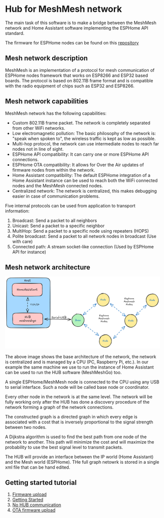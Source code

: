 # Hub for MeshMesh network

The main task of this software is to make a bridge between the MeshMesh network and Home Assistant software 
implementing the ESPHome API standard.

The firmware for ESPHome nodes can be found on this [repository](https://github.com/persuader72/esphome)

## Mesh network description

MeshMesh is an implementation of a protocol for mesh communication of ESPHome nodes framework that works on ESP8266 and ESP32 based boards. The protocol is based on 802.11B frame format and is compatible with the radio equipment of chips such as ESP32 and ESP8266.

## Mesh network capabilities

MeshMesh network has the following capabilities:

* Custom 802.11B frame packet. The network is completely separated from other WiFi networks.
* Low electromagnetic pollution: The basic philosophy of the network is: "speak when spoken to", the wireless traffic is kept as low as possible.
* Multi-hop protocol, the network can use intermediate nodes to reach far nodes not in line of sight.
* ESPHome API compatibility: It can carry one or more ESPHome API connections.
* ESPHome OTA compatibility: It allows for Over the Air updates of firmware nodes from within the network.
* Home Assistant compatibility: The default ESPHome integration of a Home Assistant instance can be used to reach both the WiFi connected nodes and the MeshMesh connected nodes.
* Centralized network: The network is centralized, this makes debugging easier in case of communication problems.

Five internal protocols can be used from application to transport information:
1) Broadcast: Send a packet to all neighbors
2) Unicast: Send a packet to a specific neighbor
3) MultiHop: Send a packet to a specific node using repeaters (HOPS)
4) Polite broadcast: Send a packet to all network nodes in broadcast (Use with care)
5) Connected path: A stream socket-like connection (Used by ESPHome API for instance)

## Mesh network architecture

![MeshMesh architecture](docs/media/mm.png)

The above image shows the base architecture of the network, the network is centralized and is managed by a CPU (PC, Raspberry Pi, etc.). In our example the same machine we use to run the instance of Home Assistant can be used to run the HUB software (MeshMeshGo) too.

A single ESPHome/MeshMesh node is connected to the CPU using any USB to serial interface. Such a node will be called base node or coordinator.

Every other node in the network is at the same level. The network will be fully working only after the HUB has done a discovery procedure of the network forming a graph of the network connections.

The constructed graph is a directed graph in which every edge is associated with a cost that is inversely proportional to the signal strength between two nodes.

A Dijkstra algorithm is used to find the best path from one node of the network to another. This path will minimize the cost and will maximize the probability to use the best signal level to transmit packets.

The HUB will provide an interface between the IP world (Home Assistant) and the Mesh world (ESPHome). THe full graph netowrk is stored in a single xml file that can be hand edited.

## Getting started tutorial

1) [Firmware upload](docs/tutorial/firmware_build_upload.md)
2) [Getting Started](docs/tutorial/getting_started.md)
3) [No HUB communication](docs/tutorial/no_hub_commuication.md)
4) [OTA firmware upload](docs/tutorial/ota_firmware_upload.md)